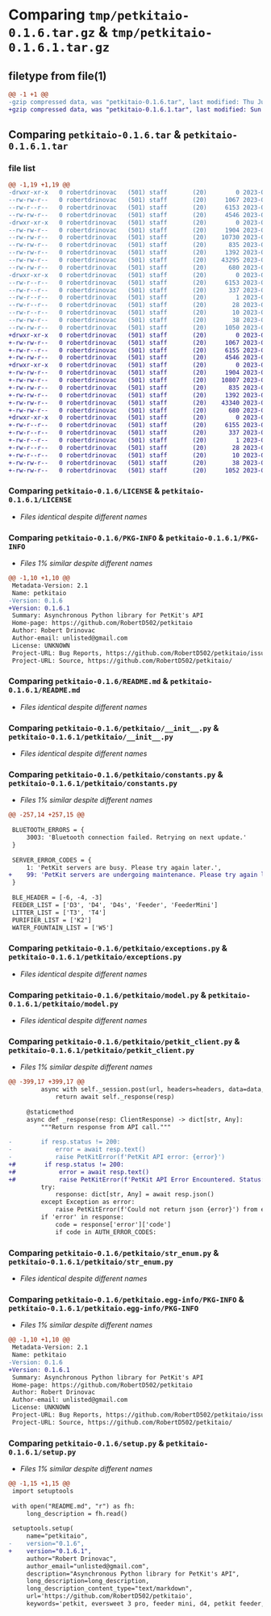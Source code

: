 # Comparing `tmp/petkitaio-0.1.6.tar.gz` & `tmp/petkitaio-0.1.6.1.tar.gz`

## filetype from file(1)

```diff
@@ -1 +1 @@
-gzip compressed data, was "petkitaio-0.1.6.tar", last modified: Thu Jul  6 18:48:07 2023, max compression
+gzip compressed data, was "petkitaio-0.1.6.1.tar", last modified: Sun Jul  9 20:04:05 2023, max compression
```

## Comparing `petkitaio-0.1.6.tar` & `petkitaio-0.1.6.1.tar`

### file list

```diff
@@ -1,19 +1,19 @@
-drwxr-xr-x   0 robertdrinovac   (501) staff       (20)        0 2023-07-06 18:48:07.393586 petkitaio-0.1.6/
--rw-rw-r--   0 robertdrinovac   (501) staff       (20)     1067 2023-07-06 18:44:46.000000 petkitaio-0.1.6/LICENSE
--rw-r--r--   0 robertdrinovac   (501) staff       (20)     6153 2023-07-06 18:48:07.393803 petkitaio-0.1.6/PKG-INFO
--rw-rw-r--   0 robertdrinovac   (501) staff       (20)     4546 2023-07-06 18:44:46.000000 petkitaio-0.1.6/README.md
-drwxr-xr-x   0 robertdrinovac   (501) staff       (20)        0 2023-07-06 18:48:07.391261 petkitaio-0.1.6/petkitaio/
--rw-rw-r--   0 robertdrinovac   (501) staff       (20)     1904 2023-07-06 18:44:46.000000 petkitaio-0.1.6/petkitaio/__init__.py
--rw-rw-r--   0 robertdrinovac   (501) staff       (20)    10730 2023-07-06 18:44:46.000000 petkitaio-0.1.6/petkitaio/constants.py
--rw-rw-r--   0 robertdrinovac   (501) staff       (20)      835 2023-07-06 18:44:46.000000 petkitaio-0.1.6/petkitaio/exceptions.py
--rw-rw-r--   0 robertdrinovac   (501) staff       (20)     1392 2023-07-06 18:44:46.000000 petkitaio-0.1.6/petkitaio/model.py
--rw-rw-r--   0 robertdrinovac   (501) staff       (20)    43295 2023-07-06 18:44:46.000000 petkitaio-0.1.6/petkitaio/petkit_client.py
--rw-rw-r--   0 robertdrinovac   (501) staff       (20)      680 2023-07-06 18:44:46.000000 petkitaio-0.1.6/petkitaio/str_enum.py
-drwxr-xr-x   0 robertdrinovac   (501) staff       (20)        0 2023-07-06 18:48:07.393282 petkitaio-0.1.6/petkitaio.egg-info/
--rw-r--r--   0 robertdrinovac   (501) staff       (20)     6153 2023-07-06 18:48:07.000000 petkitaio-0.1.6/petkitaio.egg-info/PKG-INFO
--rw-r--r--   0 robertdrinovac   (501) staff       (20)      337 2023-07-06 18:48:07.000000 petkitaio-0.1.6/petkitaio.egg-info/SOURCES.txt
--rw-r--r--   0 robertdrinovac   (501) staff       (20)        1 2023-07-06 18:48:07.000000 petkitaio-0.1.6/petkitaio.egg-info/dependency_links.txt
--rw-r--r--   0 robertdrinovac   (501) staff       (20)       28 2023-07-06 18:48:07.000000 petkitaio-0.1.6/petkitaio.egg-info/requires.txt
--rw-r--r--   0 robertdrinovac   (501) staff       (20)       10 2023-07-06 18:48:07.000000 petkitaio-0.1.6/petkitaio.egg-info/top_level.txt
--rw-rw-r--   0 robertdrinovac   (501) staff       (20)       38 2023-07-06 18:48:07.394341 petkitaio-0.1.6/setup.cfg
--rw-rw-r--   0 robertdrinovac   (501) staff       (20)     1050 2023-07-06 18:44:46.000000 petkitaio-0.1.6/setup.py
+drwxr-xr-x   0 robertdrinovac   (501) staff       (20)        0 2023-07-09 20:04:05.159901 petkitaio-0.1.6.1/
+-rw-rw-r--   0 robertdrinovac   (501) staff       (20)     1067 2023-07-09 19:59:24.000000 petkitaio-0.1.6.1/LICENSE
+-rw-r--r--   0 robertdrinovac   (501) staff       (20)     6155 2023-07-09 20:04:05.160115 petkitaio-0.1.6.1/PKG-INFO
+-rw-rw-r--   0 robertdrinovac   (501) staff       (20)     4546 2023-07-09 19:59:24.000000 petkitaio-0.1.6.1/README.md
+drwxr-xr-x   0 robertdrinovac   (501) staff       (20)        0 2023-07-09 20:04:05.157588 petkitaio-0.1.6.1/petkitaio/
+-rw-rw-r--   0 robertdrinovac   (501) staff       (20)     1904 2023-07-09 19:59:24.000000 petkitaio-0.1.6.1/petkitaio/__init__.py
+-rw-rw-r--   0 robertdrinovac   (501) staff       (20)    10807 2023-07-09 19:59:24.000000 petkitaio-0.1.6.1/petkitaio/constants.py
+-rw-rw-r--   0 robertdrinovac   (501) staff       (20)      835 2023-07-09 19:59:24.000000 petkitaio-0.1.6.1/petkitaio/exceptions.py
+-rw-rw-r--   0 robertdrinovac   (501) staff       (20)     1392 2023-07-09 19:59:24.000000 petkitaio-0.1.6.1/petkitaio/model.py
+-rw-rw-r--   0 robertdrinovac   (501) staff       (20)    43340 2023-07-09 19:59:24.000000 petkitaio-0.1.6.1/petkitaio/petkit_client.py
+-rw-rw-r--   0 robertdrinovac   (501) staff       (20)      680 2023-07-09 19:59:24.000000 petkitaio-0.1.6.1/petkitaio/str_enum.py
+drwxr-xr-x   0 robertdrinovac   (501) staff       (20)        0 2023-07-09 20:04:05.159570 petkitaio-0.1.6.1/petkitaio.egg-info/
+-rw-r--r--   0 robertdrinovac   (501) staff       (20)     6155 2023-07-09 20:04:05.000000 petkitaio-0.1.6.1/petkitaio.egg-info/PKG-INFO
+-rw-r--r--   0 robertdrinovac   (501) staff       (20)      337 2023-07-09 20:04:05.000000 petkitaio-0.1.6.1/petkitaio.egg-info/SOURCES.txt
+-rw-r--r--   0 robertdrinovac   (501) staff       (20)        1 2023-07-09 20:04:05.000000 petkitaio-0.1.6.1/petkitaio.egg-info/dependency_links.txt
+-rw-r--r--   0 robertdrinovac   (501) staff       (20)       28 2023-07-09 20:04:05.000000 petkitaio-0.1.6.1/petkitaio.egg-info/requires.txt
+-rw-r--r--   0 robertdrinovac   (501) staff       (20)       10 2023-07-09 20:04:05.000000 petkitaio-0.1.6.1/petkitaio.egg-info/top_level.txt
+-rw-rw-r--   0 robertdrinovac   (501) staff       (20)       38 2023-07-09 20:04:05.160680 petkitaio-0.1.6.1/setup.cfg
+-rw-rw-r--   0 robertdrinovac   (501) staff       (20)     1052 2023-07-09 19:59:24.000000 petkitaio-0.1.6.1/setup.py
```

### Comparing `petkitaio-0.1.6/LICENSE` & `petkitaio-0.1.6.1/LICENSE`

 * *Files identical despite different names*

### Comparing `petkitaio-0.1.6/PKG-INFO` & `petkitaio-0.1.6.1/PKG-INFO`

 * *Files 1% similar despite different names*

```diff
@@ -1,10 +1,10 @@
 Metadata-Version: 2.1
 Name: petkitaio
-Version: 0.1.6
+Version: 0.1.6.1
 Summary: Asynchronous Python library for PetKit's API
 Home-page: https://github.com/RobertD502/petkitaio
 Author: Robert Drinovac
 Author-email: unlisted@gmail.com
 License: UNKNOWN
 Project-URL: Bug Reports, https://github.com/RobertD502/petkitaio/issues
 Project-URL: Source, https://github.com/RobertD502/petkitaio/
```

### Comparing `petkitaio-0.1.6/README.md` & `petkitaio-0.1.6.1/README.md`

 * *Files identical despite different names*

### Comparing `petkitaio-0.1.6/petkitaio/__init__.py` & `petkitaio-0.1.6.1/petkitaio/__init__.py`

 * *Files identical despite different names*

### Comparing `petkitaio-0.1.6/petkitaio/constants.py` & `petkitaio-0.1.6.1/petkitaio/constants.py`

 * *Files 1% similar despite different names*

```diff
@@ -257,14 +257,15 @@
 
 BLUETOOTH_ERRORS = {
     3003: 'Bluetooth connection failed. Retrying on next update.'
 }
 
 SERVER_ERROR_CODES = {
     1: 'PetKit servers are busy. Please try again later.',
+    99: 'PetKit servers are undergoing maintenance. Please try again later.'
 }
 
 BLE_HEADER = [-6, -4, -3]
 FEEDER_LIST = ['D3', 'D4', 'D4s', 'Feeder', 'FeederMini']
 LITTER_LIST = ['T3', 'T4']
 PURIFIER_LIST = ['K2']
 WATER_FOUNTAIN_LIST = ['W5']
```

### Comparing `petkitaio-0.1.6/petkitaio/exceptions.py` & `petkitaio-0.1.6.1/petkitaio/exceptions.py`

 * *Files identical despite different names*

### Comparing `petkitaio-0.1.6/petkitaio/model.py` & `petkitaio-0.1.6.1/petkitaio/model.py`

 * *Files identical despite different names*

### Comparing `petkitaio-0.1.6/petkitaio/petkit_client.py` & `petkitaio-0.1.6.1/petkitaio/petkit_client.py`

 * *Files 1% similar despite different names*

```diff
@@ -399,17 +399,17 @@
         async with self._session.post(url, headers=headers, data=data, timeout=self.timeout) as resp:
             return await self._response(resp)
 
     @staticmethod
     async def _response(resp: ClientResponse) -> dict[str, Any]:
         """Return response from API call."""
 
-        if resp.status != 200:
-            error = await resp.text()
-            raise PetKitError(f'PetKit API error: {error}')
+#        if resp.status != 200:
+#            error = await resp.text()
+#            raise PetKitError(f'PetKit API Error Encountered. Status: {resp.status}; Error: {error}')
         try:
             response: dict[str, Any] = await resp.json()
         except Exception as error:
             raise PetKitError(f'Could not return json {error}') from error
         if 'error' in response:
             code = response['error']['code']
             if code in AUTH_ERROR_CODES:
```

### Comparing `petkitaio-0.1.6/petkitaio/str_enum.py` & `petkitaio-0.1.6.1/petkitaio/str_enum.py`

 * *Files identical despite different names*

### Comparing `petkitaio-0.1.6/petkitaio.egg-info/PKG-INFO` & `petkitaio-0.1.6.1/petkitaio.egg-info/PKG-INFO`

 * *Files 1% similar despite different names*

```diff
@@ -1,10 +1,10 @@
 Metadata-Version: 2.1
 Name: petkitaio
-Version: 0.1.6
+Version: 0.1.6.1
 Summary: Asynchronous Python library for PetKit's API
 Home-page: https://github.com/RobertD502/petkitaio
 Author: Robert Drinovac
 Author-email: unlisted@gmail.com
 License: UNKNOWN
 Project-URL: Bug Reports, https://github.com/RobertD502/petkitaio/issues
 Project-URL: Source, https://github.com/RobertD502/petkitaio/
```

### Comparing `petkitaio-0.1.6/setup.py` & `petkitaio-0.1.6.1/setup.py`

 * *Files 1% similar despite different names*

```diff
@@ -1,15 +1,15 @@
 import setuptools
 
 with open("README.md", "r") as fh:
     long_description = fh.read()
 
 setuptools.setup(
     name="petkitaio",
-    version="0.1.6",
+    version="0.1.6.1",
     author="Robert Drinovac",
     author_email="unlisted@gmail.com",
     description="Asynchronous Python library for PetKit's API",
     long_description=long_description,
     long_description_content_type="text/markdown",
     url='https://github.com/RobertD502/petkitaio',
     keywords='petkit, eversweet 3 pro, feeder mini, d4, petkit feeder, petkit water fountain, freshelement solo, pura x, pura max, pura air',
```

